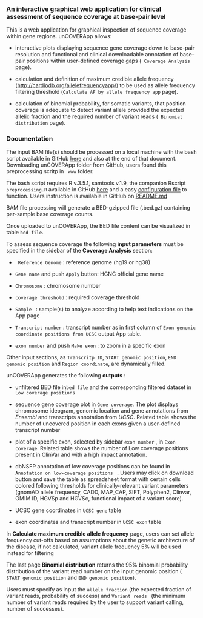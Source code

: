 ### An interactive graphical web application for clinical assessment of sequence coverage at base-pair level

This is a web application for graphical inspection of sequence coverage within gene regions. 
unCOVERApp allows:

- interactive plots displaying sequence gene coverage down to base-pair resolution and functional and clinical downloadable annotation of base-pair  positions within user-defined coverage gaps (` Coverage Analysis` page).


- calculation and definition of maximum credible allele frequency (http://cardiodb.org/allelefrequencyapp/) to be used as allele frequency filtering threshold (` Calculate AF by allele frequency app ` page).

- calculation of binomial probability, for somatic variants, that position coverage is adequate to detect variant allele provided the expected allelic fraction and the required number of variant reads  (` Binomial distribution` page). 

### Documentation 

The input BAM file(s) should be processed on a local machine with the bash script available in GitHub [here](https://github.com/Manuelaio/test/blob/master/make_bed.sh) and also at the end of that document. Downloading unCOVERApp folder from GitHub, users found this preprocessing scritp in ` www` folder. 


The bash script requires R v.3.5.1, samtools v.1.9, the companion Rscript ` preprocessing.R ` available in GitHub [here](https://github.com/Manuelaio/test/blob/master/preprocessing.R) and a easy  [configuration file](https://github.com/Manuelaio/unCOVERApp/blob/master/www/uncoverpp.config) to function. Users instruction is available in GitHub on [README.md](https://github.com/Manuelaio/unCOVERApp/blob/master/README.md)



BAM file processing will generate a BED-gzipped file (.bed.gz) containing per-sample base coverage counts.


Once uploaded to unCOVERApp, the BED file content can be visualized in table ` bed file `.


To assess sequence coverage the following **input parameters** must be specified in the sidebar of the **Coverage Analysis** section:


- ` Reference Genome` : reference genome (hg19 or hg38) 

- ` Gene name ` and push ` Apply ` button:  HGNC official gene name 

-  ` Chromosome ` : chromosome number

- ` coverage threshold ` : required coverage threshold  

- ` Sample  ` : sample(s) to analyze according to help text indications on the App page

- ` Transcript number ` : transcript number as in first column of ` Exon genomic coordinate positions from UCSC ` output App table.

- ` exon number ` and push ` Make exon ` : to zoom in a specific exon


Other input sections, as ` Transcritp ID `, ` START genomic position `, ` END genomic position ` and ` Region coordinate `, are dynamically filled. 


unCOVERApp generates the following **outputs** : 


- unfiltered BED file in` bed file ` and the corresponding filtered dataset in ` Low coverage positions ` 

- sequence gene coverage plot in ` Gene coverage `. The plot displays chromosome ideogram, genomic location and gene annotations from *Ensembl*  and transcripts annotation from *UCSC*. Related table shows the number of uncovered position in each exons given a user-defined transcript  number 

- plot of a specific exon, selected by sidebar  ` exon number ` , in ` Exon coverage `. Related table shows the number of Low coverage positions present in ClinVar and with a high impact annotation. 

- dbNSFP annotation of low coverage positions can be found in  `Annotation on low-coverage positions ` . Users may click on download button and save the table as spreadsheet format with certain cells colored  following thresholds for clinically-relevant variant parameters (gnomAD allele frequency, CADD, MAP_CAP, SIFT, Polyphen2, Clinvar, OMIM ID, HGVSp and HGVSc, functional impact of a variant score).

- UCSC gene coordinates in ` UCSC gene ` table

- exon coordinates and transcript number in ` UCSC exon ` table


In **Calculate maximum credible allele frequency** page, users can set allele frequency cut-offs based on assumptions about the genetic architecture of the disease, if not calculated, variant allele frequency 5% will be used instead for filtering


The last page **Binomial distribution** returns the 95% binomial probability distribution of the variant read number on the input genomic position (` START genomic position` and ` END genomic position `). 

Users must specify as input the `allele fraction` (the expected fraction of variant reads, probability of success) and `Variant reads ` (the minimum number of variant reads required by the user to support variant calling, number of successes). 



